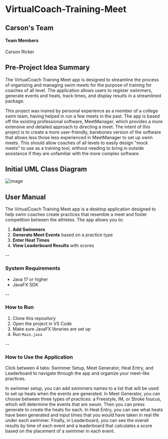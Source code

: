 # VirtualCoach-Training-Meet
## Carson's Team
#### Team Members
Carson Ricker
## Pre-Project Idea Summary
The VirtualCoach Training Meet app is designed to streamline the process of organizing and managing swim meets for the purpose of training for coaches of all level. 
The application allows users to register swimmers, generate events and heats, track times, and display results in a streamlined package.

This project was insired by personal experience as a member of a college swim team, having helped in run a few meets in the past. The app is based off the existing professional software, MeetManager, which provides a more extensive and detailed approach to directing a meet. The intent of this project is to create a more user-friendly, barebones version of the software that allows less those less experienced in MeetManager to set up swim meets. This should allow coaches of all levels to easily design "mock meets" to use as a training tool, without needing to bring in outside assistance if they are unfamiliar with the more complex software. 
## Initial UML Class Diagram
![image](https://github.com/user-attachments/assets/fb040abd-3b49-4017-90a5-511ca9eb3758)

## User Manual

The VirtualCoach Training Meet app is a desktop application designed to help swim coaches create practices that resemble a meet and foster competition between the athletes. The app allows you to:

1. **Add Swimmers**
2. **Generate Meet Events** based on a practice type
3. **Enter Heat Times**
4. **View Leaderboard Results** with scores

--

### System Requirements

- Java 17 or higher
- JavaFX SDK

--

### How to Run

1. Clone this repository
2. Open the project in VS Code
3. Make sure JavaFX libraries are set up
4. Run `Main.java`

--

### How to Use the Application

Click between 4 tabs: Swimmer Setup, Meet Generator, Heat Entry, and Leaderboard to navigate through the app and organize your meet-like practices.

In swimmer setup, you can add swimmers names to a list that will be used to set up heats when the events are generated.
In Meet Generator, you can choose between three types of practices: a Freestyle, IM, or Stroke foucus, which will determine the events that are swum. Then you can press generate to create the heats for each.
In Heat Entry, you can see what heats have been generated and input times that you would have taken in real life under each swimmer.
Finally, in Leaderboard, you can see the overall results by time of each event and a leaderboard that calculates a score based on the placement of a swimmer in each event.






